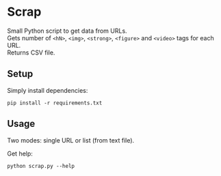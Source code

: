 # Scrap

Small Python script to get data from URLs.  
Gets number of `<hN>`, `<img>`, `<strong>`, `<figure>` and `<video>` tags for each URL.  
Returns CSV file.  


## Setup

Simply install dependencies:  

    pip install -r requirements.txt  



## Usage

Two modes: single URL or list (from text file).  

Get help:  

    python scrap.py --help
